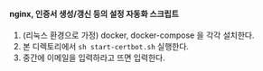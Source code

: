 #### nginx, 인증서 생성/갱신 등의 설정 자동화 스크립트

1. (리눅스 환경으로 가정) docker, docker-compose 을 각각 설치한다.
2. 본 디렉토리에서 `sh start-certbot.sh` 실행한다.
3. 중간에 이메일을 입력하라고 뜨면 입력한다.